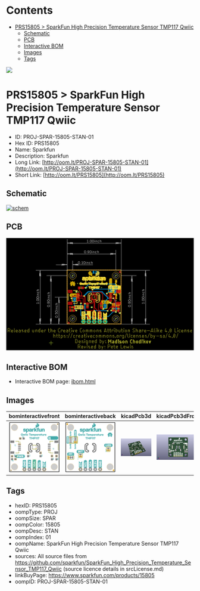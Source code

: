 



Contents
========

* [PRS15805 > SparkFun High Precision Temperature Sensor TMP117 Qwiic](#prs15805--sparkfun-high-precision-temperature-sensor-tmp117-qwiic)
	* [Schematic](#schematic)
	* [PCB](#pcb)
	* [Interactive BOM](#interactive-bom)
	* [Images](#images)
	* [Tags](#tags)
  
![][im]
# PRS15805 > SparkFun High Precision Temperature Sensor TMP117 Qwiic

- ID: PROJ-SPAR-15805-STAN-01
- Hex ID: PRS15805
- Name: Sparkfun
- Description: Sparkfun
- Long Link: [http://oom.lt/PROJ-SPAR-15805-STAN-01](http://oom.lt/PROJ-SPAR-15805-STAN-01)
- Short Link: [http://oom.lt/PRS15805](http://oom.lt/PRS15805)

## Schematic
  
[![schem](eagleSchemImage.png)](eagleSchemImage.png)
## PCB
  
[![pcb](eagleImage.png)](eagleImage.png)
## Interactive BOM

- Interactive BOM page: [ibom.html](https://htmlpreview.github.io/?https://github.com/oomlout/oomlout_OOMP_projects/blob/main/PROJ-SPAR-15805-STAN-01/kicad/bom/ibom.html)

## Images
  
  

|bominteractivefront|bominteractiveback|kicadPcb3d|kicadPcb3dFront|kicadPcb3dBack|eagleImage|eagleSchemImage|pcbdraw|pcbdrawback|
| :---: | :---: | :---: | :---: | :---: | :---: | :---: | :---: | :---: |
|[![bominteractivefront](bomFront_140.png)](bomFront.png)|[![bominteractiveback](bomBack_140.png)](bomBack.png)|[![kicadPcb3d](kicadPcb3d_140.png)](kicadPcb3d.png)|[![kicadPcb3dFront](kicadPcb3dFront_140.png)](kicadPcb3dFront.png)|[![kicadPcb3dBack](kicadPcb3dBack_140.png)](kicadPcb3dBack.png)|[![eagleImage](eagleImage_140.png)](eagleImage.png)|[![eagleSchemImage](eagleSchemImage_140.png)](eagleSchemImage.png)|[![pcbdraw](pcbdraw_140.png)](pcbdraw.png)|[![pcbdrawback](pcbdrawBack_140.png)](pcbdrawBack.png)|

## Tags

- hexID: PRS15805
- oompType: PROJ
- oompSize: SPAR
- oompColor: 15805
- oompDesc: STAN
- oompIndex: 01
- oompName: SparkFun High Precision Temperature Sensor TMP117 Qwiic
- sources: All source files from https://github.com/sparkfun/SparkFun_High_Precision_Temperature_Sensor_TMP117_Qwiic (source licence details in srcLicense.md)
- linkBuyPage: https://www.sparkfun.com/products/15805
- oompID: PROJ-SPAR-15805-STAN-01



[im]: kicadPcb3d_450.png
